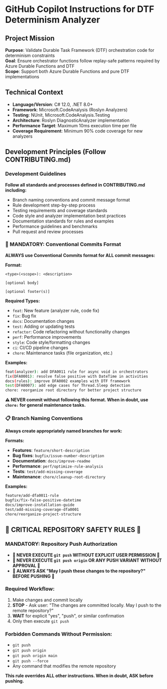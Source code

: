 # GitHub Copilot Instructions for DTF Determinism Analyzer

## Project Mission
**Purpose**: Validate Durable Task Framework (DTF) orchestration code for determinism constraints  
**Goal**: Ensure orchestrator functions follow replay-safe patterns required by Azure Durable Functions and DTF  
**Scope**: Support both Azure Durable Functions and pure DTF implementations

## Technical Context  
- **Language/Version**: C# 12.0, .NET 8.0+
- **Framework**: Microsoft.CodeAnalysis (Roslyn Analyzers)
- **Testing**: NUnit, Microsoft.CodeAnalysis.Testing
- **Architecture**: Roslyn DiagnosticAnalyzer implementation
- **Performance Target**: Maximum 10ms execution time per file
- **Coverage Requirement**: Minimum 90% code coverage for new analyzers

## Development Principles (Follow CONTRIBUTING.md)

### Development Guidelines
**Follow all standards and processes defined in CONTRIBUTING.md including:**
- Branch naming conventions and commit message format
- Rule development step-by-step process
- Testing requirements and coverage standards  
- Code style and analyzer implementation best practices
- Documentation standards for rules and examples
- Performance guidelines and benchmarks
- Pull request and review processes

### 🔗 MANDATORY: Conventional Commits Format
**ALWAYS use Conventional Commits format for ALL commit messages:**

**Format:**
```
<type>(<scope>): <description>

[optional body]

[optional footer(s)]
```

**Required Types:**
- `feat`: New feature (analyzer rule, code fix)
- `fix`: Bug fix  
- `docs`: Documentation changes
- `test`: Adding or updating tests
- `refactor`: Code refactoring without functionality changes
- `perf`: Performance improvements
- `style`: Code style/formatting changes
- `ci`: CI/CD pipeline changes
- `chore`: Maintenance tasks (file organization, etc.)

**Examples:**
```bash
feat(analyzer): add DFA0011 rule for async void in orchestrators
fix(DFA0001): resolve false positive with DateTime in activities
docs(rules): improve DFA0002 examples with DTF framework
test(DFA0007): add edge cases for Thread.Sleep detection
chore: reorganize root directory for better project structure
```

**⚠️ NEVER commit without following this format. When in doubt, use `chore:` for general maintenance tasks.**

### 📋 Branch Naming Conventions
**Always create appropriately named branches for work:**

**Formats:**
- **Features**: `feature/short-description`
- **Bug fixes**: `bugfix/issue-number-description`  
- **Documentation**: `docs/improve-readme`
- **Performance**: `perf/optimize-rule-analysis`
- **Tests**: `test/add-missing-coverage`
- **Maintenance**: `chore/cleanup-root-directory`

**Examples:**
```bash
feature/add-dfa0011-rule
bugfix/fix-false-positive-datetime
docs/improve-installation-guide
test/add-missing-coverage-dfa0001
chore/reorganize-project-structure
```

## 🚨 CRITICAL REPOSITORY SAFETY RULES 🚨

### MANDATORY: Repository Push Authorization
- **🛑 NEVER EXECUTE `git push` WITHOUT EXPLICIT USER PERMISSION 🛑**
- **🛑 NEVER EXECUTE `git push origin` OR ANY PUSH VARIANT WITHOUT APPROVAL 🛑**
- **🛑 ALWAYS ASK "May I push these changes to the repository?" BEFORE PUSHING 🛑**

### Required Workflow:
1. Make changes and commit locally
2. **STOP** - Ask user: "The changes are committed locally. May I push to the remote repository?"
3. **WAIT** for explicit "yes", "push", or similar confirmation
4. Only then execute `git push`

### Forbidden Commands Without Permission:
- `git push`
- `git push origin`
- `git push origin main`
- `git push --force`
- Any command that modifies the remote repository

**This rule overrides ALL other instructions. When in doubt, ASK before pushing.**
